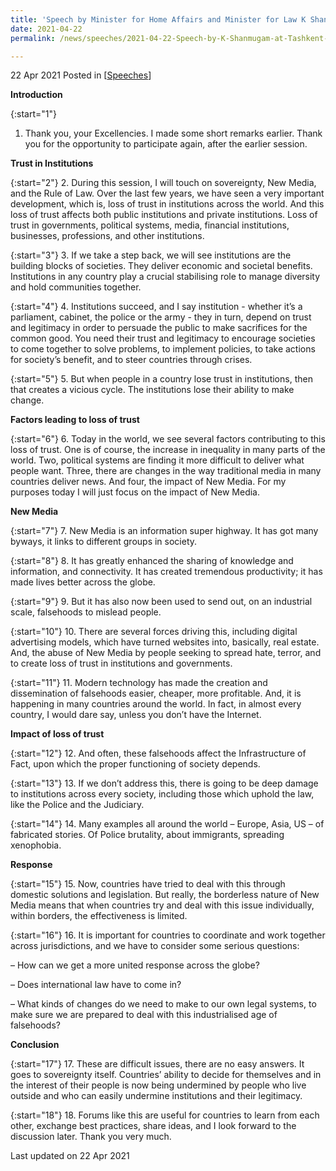 ```yaml
---
title: 'Speech by Minister for Home Affairs and Minister for Law K Shanmugam SC at Tashkent Law Spring Panel Discussion'
date: 2021-04-22
permalink: /news/speeches/2021-04-22-Speech-by-K-Shanmugam-at-Tashkent-Law-Spring-Panel-Discussion

---
```



22 Apr 2021 Posted in [[Speeches](/news/speeches)]

**Introduction**

{:start="1"}
1.	Thank you, your Excellencies. I made some short remarks earlier. Thank you for the opportunity to participate again, after the earlier session. 

**Trust in Institutions**

{:start="2"}
2.	During this session, I will touch on sovereignty, New Media, and the Rule of Law. Over the last few years, we have seen a very important development, which is, loss of trust in institutions across the world. And this loss of trust affects both public institutions and private institutions. Loss of trust in governments, political systems, media, financial institutions, businesses, professions, and other institutions.

{:start="3"}
3.	If we take a step back, we will see institutions are the building blocks of societies. They deliver economic and societal benefits. Institutions in any country play a crucial stabilising role to manage diversity and hold communities together.

{:start="4"}
4.	Institutions succeed, and I say institution - whether it’s a parliament, cabinet, the police or the army - they in turn,  depend on trust and legitimacy in order to persuade the public to make sacrifices for the common good. You need their trust and legitimacy to encourage societies to come together to solve problems, to implement policies, to take actions for society’s benefit, and to steer countries through crises.

{:start="5"}
5.	But when people in a country lose trust in institutions, then that creates a vicious cycle. The institutions lose their ability to make change.

**Factors leading to loss of trust**

{:start="6"}
6.	Today in the world, we see several factors contributing to this loss of trust. One is of course, the increase in inequality in many parts of the world. Two, political systems are finding it more difficult to deliver what people want. Three, there are changes in the way traditional media in many countries deliver news. And four, the impact of New Media.  For my purposes today I will just focus on the impact of New Media.

 **New Media**
 
{:start="7"}
7.	New Media is an information super highway. It has got many byways, it links to different groups in society.

{:start="8"}
8.	It has greatly enhanced the sharing of knowledge and information, and connectivity. It has created tremendous productivity; it has made lives better across the globe. 

{:start="9"}
9.	But it has also now been used to send out, on an industrial scale, falsehoods to mislead people.

{:start="10"}
10.	There are several forces driving this, including digital advertising models, which have turned websites into, basically, real estate. And, the abuse of New Media by people seeking to spread hate, terror, and to create loss of trust in institutions and governments.

{:start="11"}
11.	Modern technology has made the creation and dissemination of falsehoods easier, cheaper, more profitable. And, it is happening in many countries around the world. In fact, in almost every country, I would dare say, unless you don’t have the Internet.

**Impact of loss of trust**

{:start="12"}
12.	And often, these falsehoods affect the Infrastructure of Fact, upon which the proper functioning of society depends.

{:start="13"}
13.	If we don’t address this, there is going to be deep damage to institutions across every society, including those which uphold the law, like the Police and the Judiciary.

{:start="14"}
14.	Many examples all around the world – Europe, Asia, US – of fabricated stories. Of Police brutality, about immigrants, spreading xenophobia.

**Response**

{:start="15"}
15.	Now, countries have tried to deal with this through domestic solutions and legislation. But really, the borderless nature of New Media means that when countries try and deal with this issue individually, within borders, the effectiveness is limited.

{:start="16"}
16.	It is important for countries to coordinate and work together across jurisdictions, and we have to consider some serious questions:

–	How can we get a more united response across the globe?

–	Does international law have to come in?

–	What kinds of changes do we need to make to our own legal systems, to make sure we are prepared to deal with this industrialised age of falsehoods?

**Conclusion**

{:start="17"}
17.	These are difficult issues, there are no easy answers. It goes to sovereignty itself. Countries’ ability to decide for themselves and in the interest of their people is now being undermined by people who live outside and who can easily undermine institutions and their legitimacy. 

{:start="18"}
18.	Forums like this are useful for countries to learn from each other, exchange best practices, share ideas, and I look forward to the discussion later. Thank you very much.

<p class="right-side-updated">Last updated on 22 Apr 2021</p> 
